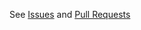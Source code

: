 See [Issues](https://aquasecurity.github.io/vul/latest/community/contribute/issue/) and [Pull Requests](https://aquasecurity.github.io/vul/latest/community/contribute/pr/)